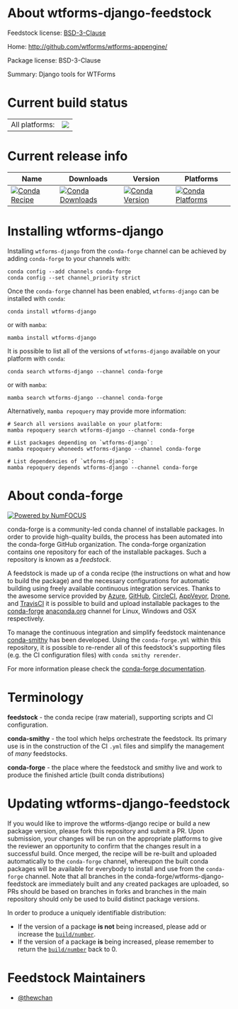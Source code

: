 About wtforms-django-feedstock
==============================

Feedstock license: [BSD-3-Clause](https://github.com/conda-forge/wtforms-django-feedstock/blob/main/LICENSE.txt)

Home: http://github.com/wtforms/wtforms-appengine/

Package license: BSD-3-Clause

Summary: Django tools for WTForms

Current build status
====================


<table><tr><td>All platforms:</td>
    <td>
      <a href="https://dev.azure.com/conda-forge/feedstock-builds/_build/latest?definitionId=21716&branchName=main">
        <img src="https://dev.azure.com/conda-forge/feedstock-builds/_apis/build/status/wtforms-django-feedstock?branchName=main">
      </a>
    </td>
  </tr>
</table>

Current release info
====================

| Name | Downloads | Version | Platforms |
| --- | --- | --- | --- |
| [![Conda Recipe](https://img.shields.io/badge/recipe-wtforms--django-green.svg)](https://anaconda.org/conda-forge/wtforms-django) | [![Conda Downloads](https://img.shields.io/conda/dn/conda-forge/wtforms-django.svg)](https://anaconda.org/conda-forge/wtforms-django) | [![Conda Version](https://img.shields.io/conda/vn/conda-forge/wtforms-django.svg)](https://anaconda.org/conda-forge/wtforms-django) | [![Conda Platforms](https://img.shields.io/conda/pn/conda-forge/wtforms-django.svg)](https://anaconda.org/conda-forge/wtforms-django) |

Installing wtforms-django
=========================

Installing `wtforms-django` from the `conda-forge` channel can be achieved by adding `conda-forge` to your channels with:

```
conda config --add channels conda-forge
conda config --set channel_priority strict
```

Once the `conda-forge` channel has been enabled, `wtforms-django` can be installed with `conda`:

```
conda install wtforms-django
```

or with `mamba`:

```
mamba install wtforms-django
```

It is possible to list all of the versions of `wtforms-django` available on your platform with `conda`:

```
conda search wtforms-django --channel conda-forge
```

or with `mamba`:

```
mamba search wtforms-django --channel conda-forge
```

Alternatively, `mamba repoquery` may provide more information:

```
# Search all versions available on your platform:
mamba repoquery search wtforms-django --channel conda-forge

# List packages depending on `wtforms-django`:
mamba repoquery whoneeds wtforms-django --channel conda-forge

# List dependencies of `wtforms-django`:
mamba repoquery depends wtforms-django --channel conda-forge
```


About conda-forge
=================

[![Powered by
NumFOCUS](https://img.shields.io/badge/powered%20by-NumFOCUS-orange.svg?style=flat&colorA=E1523D&colorB=007D8A)](https://numfocus.org)

conda-forge is a community-led conda channel of installable packages.
In order to provide high-quality builds, the process has been automated into the
conda-forge GitHub organization. The conda-forge organization contains one repository
for each of the installable packages. Such a repository is known as a *feedstock*.

A feedstock is made up of a conda recipe (the instructions on what and how to build
the package) and the necessary configurations for automatic building using freely
available continuous integration services. Thanks to the awesome service provided by
[Azure](https://azure.microsoft.com/en-us/services/devops/), [GitHub](https://github.com/),
[CircleCI](https://circleci.com/), [AppVeyor](https://www.appveyor.com/),
[Drone](https://cloud.drone.io/welcome), and [TravisCI](https://travis-ci.com/)
it is possible to build and upload installable packages to the
[conda-forge](https://anaconda.org/conda-forge) [anaconda.org](https://anaconda.org/)
channel for Linux, Windows and OSX respectively.

To manage the continuous integration and simplify feedstock maintenance
[conda-smithy](https://github.com/conda-forge/conda-smithy) has been developed.
Using the ``conda-forge.yml`` within this repository, it is possible to re-render all of
this feedstock's supporting files (e.g. the CI configuration files) with ``conda smithy rerender``.

For more information please check the [conda-forge documentation](https://conda-forge.org/docs/).

Terminology
===========

**feedstock** - the conda recipe (raw material), supporting scripts and CI configuration.

**conda-smithy** - the tool which helps orchestrate the feedstock.
                   Its primary use is in the construction of the CI ``.yml`` files
                   and simplify the management of *many* feedstocks.

**conda-forge** - the place where the feedstock and smithy live and work to
                  produce the finished article (built conda distributions)


Updating wtforms-django-feedstock
=================================

If you would like to improve the wtforms-django recipe or build a new
package version, please fork this repository and submit a PR. Upon submission,
your changes will be run on the appropriate platforms to give the reviewer an
opportunity to confirm that the changes result in a successful build. Once
merged, the recipe will be re-built and uploaded automatically to the
`conda-forge` channel, whereupon the built conda packages will be available for
everybody to install and use from the `conda-forge` channel.
Note that all branches in the conda-forge/wtforms-django-feedstock are
immediately built and any created packages are uploaded, so PRs should be based
on branches in forks and branches in the main repository should only be used to
build distinct package versions.

In order to produce a uniquely identifiable distribution:
 * If the version of a package **is not** being increased, please add or increase
   the [``build/number``](https://docs.conda.io/projects/conda-build/en/latest/resources/define-metadata.html#build-number-and-string).
 * If the version of a package **is** being increased, please remember to return
   the [``build/number``](https://docs.conda.io/projects/conda-build/en/latest/resources/define-metadata.html#build-number-and-string)
   back to 0.

Feedstock Maintainers
=====================

* [@thewchan](https://github.com/thewchan/)

